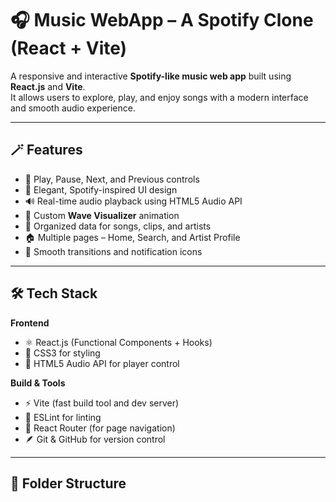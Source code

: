 # 🎧 Music WebApp – A Spotify Clone (React + Vite)

A responsive and interactive **Spotify-like music web app** built using **React.js** and **Vite**.  
It allows users to explore, play, and enjoy songs with a modern interface and smooth audio experience.

---

## 🪄 Features

- 🎵 Play, Pause, Next, and Previous controls  
- 🎨 Elegant, Spotify-inspired UI design  
- 🔊 Real-time audio playback using HTML5 Audio API  
- 🧩 Custom **Wave Visualizer** animation  
- 🧠 Organized data for songs, clips, and artists  
- 🏠 Multiple pages – Home, Search, and Artist Profile  
- 💬 Smooth transitions and notification icons  

---

## 🛠️ Tech Stack

**Frontend**
- ⚛️ React.js (Functional Components + Hooks)
- 💅 CSS3 for styling  
- 🎵 HTML5 Audio API for player control  

**Build & Tools**
- ⚡ Vite (fast build tool and dev server)
- 🧰 ESLint for linting
- 🔄 React Router (for page navigation)
- 🪶 Git & GitHub for version control

---

## 📂 Folder Structure

